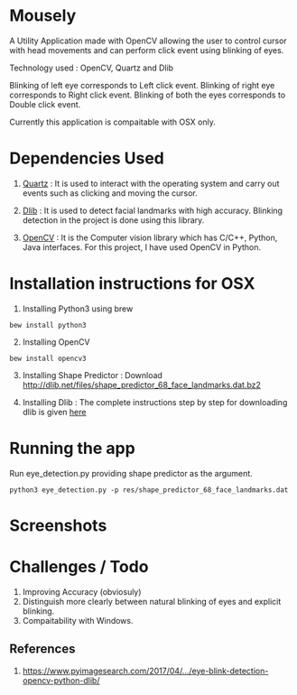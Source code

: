 # Mousely

A Utility Application made with OpenCV allowing the user to control cursor with head movements and can perform click event using 
blinking of eyes. 

Technology used : OpenCV, Quartz and Dlib 

Blinking of left eye corresponds to Left click event.
Blinking of right eye corresponds to Right click event.
Blinking of both the eyes corresponds to Double click event.

Currently this application is compaitable with OSX only.

# Dependencies Used

1. [Quartz](https://github.com/mayank408/Mousely/edit/master/README.md) : It is used to interact with the operating system and carry out events such as clicking and moving the cursor.

2. [Dlib](http://blog.dlib.net/2014/08/real-time-face-pose-estimation.html) : It is used to detect facial landmarks with high accuracy. Blinking detection in the project is done using this library.

3. [OpenCV](https://opencv.org) : It is the Computer vision library which has C/C++, Python, Java interfaces. For this project, I have used OpenCV in Python.



# Installation instructions for OSX

1. Installing Python3 using brew

```
bew install python3
```

2. Installing OpenCV

```
bew install opencv3
```

3. Installing Shape Predictor : Download http://dlib.net/files/shape_predictor_68_face_landmarks.dat.bz2

4. Installing Dlib : The complete instructions step by step for downloading dlib is given [here](https://www.learnopencv.com/install-dlib-on-macos/)


# Running the app

Run eye_detection.py providing shape predictor as the argument.

```
python3 eye_detection.py -p res/shape_predictor_68_face_landmarks.dat 
```

# Screenshots

# Challenges / Todo

1. Improving Accuracy (obviosuly)
2. Distinguish more clearly between natural blinking of eyes and explicit blinking.
3. Compaitability with Windows.

## References

1. https://www.pyimagesearch.com/2017/04/.../eye-blink-detection-opencv-python-dlib/















